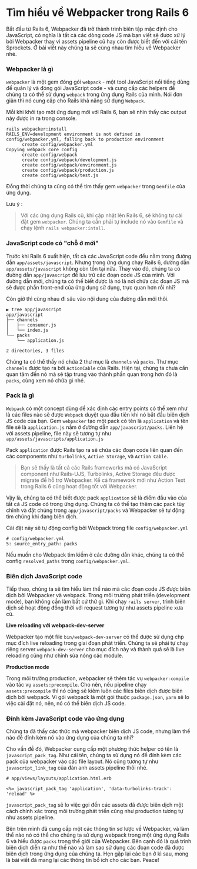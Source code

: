 # Tìm hiểu về Webpacker trong Rails 6

Bắt đầu từ Rails 6, Webpacker đã trở thành trình biên tập mặc định cho JavaScript, có nghĩa là tất cả các dòng code JS mà bạn viết sẽ được xử lý bởi Webpacker thay vì assets pipeline cũ hay còn được biết đến với cái tên Sprockets. Ở bài viết này chúng ta sẽ cùng nhau tìm hiều về Webpacker nhé.

### Webpacker là gì

`webpacker` là một gem đóng gói `webpack` - một tool JavaScript nổi tiếng dùng để quản lý và đóng gói JavaScript code - và cung cấp các helpers để chúng ta có thể sử dụng `webpack` trong ứng dụng Rails của mình. Nói đơn giản thì nó cung cấp cho Rails khả năng sử dụng `Webpack`.

Mỗi khi khởi tạo một ứng dụng mới với Rails 6, bạn sẽ nhìn thấy các output này được in ra trong console.

```
rails webpacker:install
RAILS_ENV=development environment is not defined in config/webpacker.yml, falling back to production environment
      create config/webpacker.yml
Copying webpack core config
      create config/webpack
      create config/webpack/development.js
      create config/webpack/environment.js
      create config/webpack/production.js
      create config/webpack/test.js
```

Đồng thời chúng ta cũng có thể tìm thấy gem `webpacker` trong `Gemfile` của ứng dụng.

Lưu ý :
> Với các ứng dụng Rails cũ, khi cập nhật lên Rails 6, sẽ không tự cài đặt gem `webpacker`. Chúng ta cần phải tự include nó vào `Gemfile` và chạy lệnh `rails webpacker:íntall`.

### JavaScript code có "chỗ ở mới"

Trước khi Rails 6 xuất hiện, tất cả các JavaScript code đều nằm trong đường dẫn `app/assets/javascript`. Nhưng trong ứng dụng chạy Rails 6, đường dẫn `app/assets/javascript` không còn tồn tại nữa. Thay vào đó, chúng ta có đường dẫn `app/javascript` để lưu trữ các đoạn code JS của mình. Với đường dẫn mới, chúng ta có thể biết được là nó là nơi chứa các đoạn JS mà sẽ được phần front-end của ứng dụng sử dụng, trực quan hơn rồi nhỉ?

Còn giờ thì cùng nhau đi sâu vào nội dung của đường dẫn mới thôi.

```
▶ tree app/javascript
app/javascript
├── channels
│   ├── consumer.js
│   └── index.js
└── packs
    └── application.js

2 directories, 3 files
```

Chúng ta có thể thấy nó chứa 2 thư mục là `channels` và `packs`. Thư mục `channels` được tạo ra bởi `ActionCable` của Rails. Hiện tại, chúng ta chưa cần quan tâm đến nó mà sẽ tập trung vào thành phần quan trong hơn đó là `packs`, cùng xem nó chứa gì nhé.

### Pack là gì

`Webpack` có một concept dùng để xác định các entry points có thể xem như là các files nào sẽ được `Webpack` duyệt qua đầu tiên khi nó bắt đầu biên dịch JS code của bạn. Gem `webpacker` tạo một pack có tên là `application` và tên file sẽ là `application.js` nằm ở đường dẫn `app/javascript/packs`. Liên hệ với assets pipeline, file này sẽ tương tự như `app/assets/javascripts/application.js`

Pack `application` được Rails tạo ra sẽ chứa các đoạn code liên quan đến các components như `turbolinks`, `Active Storage`, và `Action Cable`.

> Bạn sẽ thấy là tất cả các Rails frameworks mà có JavaScript component như Rails-UJS, Turbolinks, Active Storage đều được migrate để hỗ trợ Webpacker. Kể cả framework mới như Action Text trong Rails 6 cũng hoạt động tốt với Webpacker.

Vậy là, chúng ta có thể biết được pack `application` sẽ là điểm đầu vào của tất cả JS code có trong ứng dụng. Chúng ta có thể tạo thêm các pack tùy chỉnh và đặt chúng trong `app/javascript/packs` và Webpacker sẽ tự động tìm chúng khi đang biên dịch.

Cài đặt này sẽ tự động config bởi Webpack trong file `config/webpacker.yml`



```
# config/webpacker.yml
5: source_entry_path: packs
```

Nếu muốn cho Webpack tìm kiếm ở các đường dẫn khác, chúng ta có thể config `resolved_paths` trong `config/webpacker.yml`.

### Biên dịch JavaScript code

Tiếp theo, chúng ta sẽ tìm hiểu làm thế nào mà các đoạn code JS được biên dịch bởi Webpacker và webpack. Trong môi trường phát triển (development mode), bạn không cần làm bất cứ thứ gì. Khi chạy `rails server`, trình biên dịch sẽ hoạt động đồng thời với request tương tự như assets pipeline xưa cũ.

**Live reloading với webpack-dev-server**

Webpacker tạo một file `bin/webpack-dev-server` có thể được sử dụng chp mục đích live reloading trong giai đoạn phát triển. Chúng ta sẽ phải tự chạy riêng server `webpack-dev-server` cho mục đích này và thành quả sẽ là live reloading cũng như chỉnh sửa nóng các module.

**Production mode**

Trong môi trường production, webpacker sẽ thêm tác vụ `webpacker:compile` vào tác vụ `assets:precompile`. Cho nên, nếu pipeline chạy `assets:precompile` thì nó cũng sẽ kiêm luôn các files biên dịch được biên dịch bởi webpack. Vì gói webpack là một gói thuộc `package.json`, `yarn` sẽ lo việc cài đặt nó, nên, nó có thể biên dịch JS code.

### Đính kèm JavaScript code vào ứng dụng

Chúng ta đã thấy các thức mà webpacker biên dịch JS code, nhưng làm thể nào để đính kèm nó vào ứng dụng của chúng ta nhỉ?

Cho vấn đề đó, Webpacker cung cấp một phương thức helper có tên là `javascript_pack_tag`. Như cái tên, chúng ta sử dụng nó để đính kèm các pack của webpacker vào các file layout. Nó cũng tương tự như `javascript_link_tag` của đàn anh assets pipeline thôi nhé.

```
# app/views/layouts/application.html.erb

<%= javascript_pack_tag 'application', 'data-turbolinks-track': 'reload' %>
```

`javascript_pack_tag` sẽ lo việc gọi đến các assets đã được biên dịch một cách chính xác trong môi trường phát triển cũng như production tương tự như assets pipeline.



Bên trên mình đã cung cấp một các thông tin sơ lược về Webpacker, và làm thể nào nó có thể cho chúng ta sử dụng webpack trong một ứng dụng Rails 6 và hiểu được `packs` trong thế giới của Webpacker. Bên cạnh đó là quá trình biên dịch diễn ra như thế nào và làm sao sử dụng các đoạn code đã được biên dịch trong ứng dụng của chúng ta. Hẹn gặp lại các bạn ở kì sau, mong là bài viết đã mang lại các thông tin bổ ích cho các bạn. Peace!



